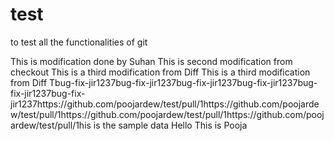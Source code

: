 # test
to test all the functionalities of git

This is modification done by Suhan
This is second modification from checkout
This is a third modification from Diff
This is a third modification from Diff
Tbug-fix-jir1237bug-fix-jir1237bug-fix-jir1237bug-fix-jir1237bug-fix-jir1237bug-fix-jir1237https://github.com/poojardew/test/pull/1https://github.com/poojardew/test/pull/1https://github.com/poojardew/test/pull/1https://github.com/poojardew/test/pull/1his is the sample data
Hello
This is Pooja

